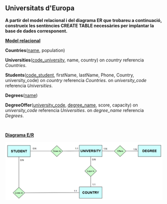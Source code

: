 ## Universitats d'Europa

**A partir del model relacional i del diagrama ER que trobareu a continuació, construeix les sentències CREATE TABLE necessàries per implantar la base de dades corresponent.**

<ins>**Model relacional**</ins>

**Countries**(<ins>name</ins>, population)

**Universities**(<ins>code_university</ins>, name, country)
  on *country* referencia *Countries*.
  
**Students**(<ins>code_student</ins>, firstName, lastName, Phone, Country, university_code)
  on *country* referencia *Countries*.
  on *university_code* referencia *Universities*.

**Degrees**(<ins>name</ins>)

**DegreeOffer**(<ins>university_code</ins>, <ins>degree_name</ins>, score, capacity)
  on *university_code* referencia *Universities*.
  on *degree_name* referencia *Degrees*.

<br>

<ins>**Diagrama E/R**</ins>

  <div style="text-align: center;">
    <img src="https://github.com/victordomgs/Bases-de-Dades/blob/main/SQL-DDL/EER/EER-universitatEuropa.png" alt="EER-universitatEuropa" width="1303" height="auto"/>
  </div>
